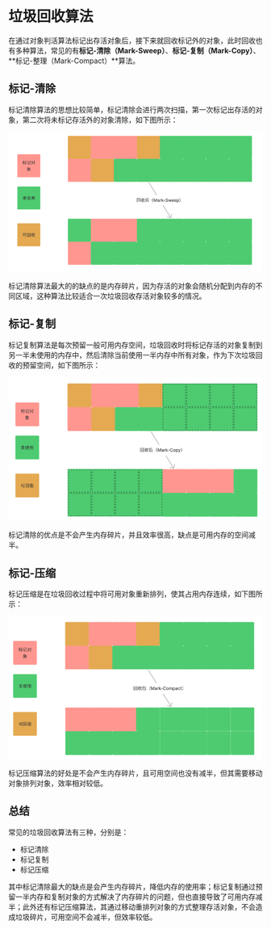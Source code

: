 # 垃圾回收算法

在通过对象判活算法标记出存活对象后，接下来就回收标记外的对象，此时回收也有多种算法，常见的有**标记-清除（Mark-Sweep）**、**标记-复制（Mark-Copy）**、**标记-整理（Mark-Compact）**算法。

## 标记-清除

标记清除算法的思想比较简单，标记清除会进行两次扫描，第一次标记出存活的对象，第二次将未标记存活外的对象清除，如下图所示：

![](../images/标记清除.png)

标记清除算法最大的的缺点的是内存碎片，因为存活的对象会随机分配到内存的不同区域，这种算法比较适合一次垃圾回收存活对象较多的情况。

## 标记-复制

标记复制算法是每次预留一般可用内存空间，垃圾回收时将标记存活的对象复制到另一半未使用的内存中，然后清除当前使用一半内存中所有对象，作为下次垃圾回收的预留空间，如下图所示：

![](../images/标记复制.png)

标记清除的优点是不会产生内存碎片，并且效率很高，缺点是可用内存的空间减半。

## 标记-压缩

标记压缩是在垃圾回收过程中将可用对象重新排列，使其占用内存连续，如下图所示：

![](../images/标记压缩.png)

标记压缩算法的好处是不会产生内存碎片，且可用空间也没有减半，但其需要移动对象排列对象，效率相对较低。

## 总结

常见的垃圾回收算法有三种，分别是：

- 标记清除
- 标记复制
- 标记压缩

其中标记清除最大的缺点是会产生内存碎片，降低内存的使用率；标记复制通过预留一半内存和复制对象的方式解决了内存碎片的问题，但也直接导致了可用内存减半；此外还有标记压缩算法，其通过移动重排列对象的方式整理存活对象，不会造成垃圾碎片，可用空间不会减半，但效率较低。